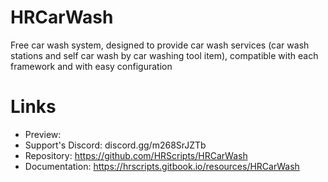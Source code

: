 # HRCarWash
Free car wash system, designed to provide car wash services (car wash stations and self car wash by car washing tool item), compatible with each framework and with easy configuration

# Links

- Preview: 
- Support's Discord: discord.gg/m268SrJZTb
- Repository: https://github.com/HRScripts/HRCarWash
- Documentation: https://hrscripts.gitbook.io/resources/HRCarWash